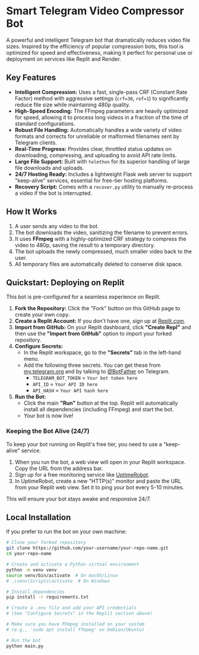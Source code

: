 # Smart Telegram Video Compressor Bot

A powerful and intelligent Telegram bot that dramatically reduces video file sizes. Inspired by the efficiency of popular compression bots, this tool is optimized for speed and effectiveness, making it perfect for personal use or deployment on services like Replit and Render.

## Key Features

- **Intelligent Compression:** Uses a fast, single-pass CRF (Constant Rate Factor) method with aggressive settings (`crf=30`, `ref=1`) to significantly reduce file size while maintaining 480p quality.
- **High-Speed Encoding:** The FFmpeg parameters are heavily optimized for speed, allowing it to process long videos in a fraction of the time of standard configurations.
- **Robust File Handling:** Automatically handles a wide variety of video formats and corrects for unreliable or malformed filenames sent by Telegram clients.
- **Real-Time Progress:** Provides clear, throttled status updates on downloading, compressing, and uploading to avoid API rate limits.
- **Large File Support:** Built with `telethon` for its superior handling of large file downloads and uploads.
- **24/7 Hosting Ready:** Includes a lightweight Flask web server to support "keep-alive" services, essential for free-tier hosting platforms.
- **Recovery Script:** Comes with a `recover.py` utility to manually re-process a video if the bot is interrupted.

## How It Works

1.  A user sends any video to the bot.
2.  The bot downloads the video, sanitizing the filename to prevent errors.
3.  It uses **FFmpeg** with a highly-optimized CRF strategy to compress the video to 480p, saving the result to a temporary directory.
4.  The bot uploads the newly compressed, much smaller video back to the user.
5.  All temporary files are automatically deleted to conserve disk space.

## Quickstart: Deploying on Replit

This bot is pre-configured for a seamless experience on Replit.

1.  **Fork the Repository:** Click the "Fork" button on this GitHub page to create your own copy.
2.  **Create a Replit Account:** If you don't have one, sign up at [Replit.com](https://replit.com).
3.  **Import from GitHub:** On your Replit dashboard, click **"Create Repl"** and then use the **"Import from GitHub"** option to import your forked repository.
4.  **Configure Secrets:**
    - In the Replit workspace, go to the **"Secrets"** tab in the left-hand menu.
    - Add the following three secrets. You can get these from [my.telegram.org](https://my.telegram.org) and by talking to [@BotFather](https://t.me/BotFather) on Telegram.
      - `TELEGRAM_BOT_TOKEN` = `Your bot token here`
      - `API_ID` = `Your API ID here`
      - `API_HASH` = `Your API hash here`
5.  **Run the Bot:**
    - Click the main **"Run"** button at the top. Replit will automatically install all dependencies (including FFmpeg) and start the bot.
    - Your bot is now live!

### Keeping the Bot Alive (24/7)

To keep your bot running on Replit's free tier, you need to use a "keep-alive" service.

1.  When you run the bot, a web view will open in your Replit workspace. Copy the URL from the address bar.
2.  Sign up for a free monitoring service like [UptimeRobot](https://uptimerobot.com/).
3.  In UptimeRobot, create a new "HTTP(s)" monitor and paste the URL from your Replit web view. Set it to ping your bot every 5-10 minutes.

This will ensure your bot stays awake and responsive 24/7.

## Local Installation

If you prefer to run the bot on your own machine:

```bash
# Clone your forked repository
git clone https://github.com/your-username/your-repo-name.git
cd your-repo-name

# Create and activate a Python virtual environment
python -m venv venv
source venv/bin/activate  # On macOS/Linux
# .\venv\Scripts\activate  # On Windows

# Install dependencies
pip install -r requirements.txt

# Create a .env file and add your API credentials
# (See "Configure Secrets" in the Replit section above)

# Make sure you have FFmpeg installed on your system
# (e.g., 'sudo apt install ffmpeg' on Debian/Ubuntu)

# Run the bot
python main.py
```